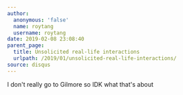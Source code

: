 ```yaml
---
author:
  anonymous: 'false'
  name: roytang
  username: roytang
date: 2019-02-08 23:08:40
parent_page:
  title: Unsolicited real-life interactions
  urlpath: /2019/01/unsolicited-real-life-interactions/
source: disqus
---
```


<p>I don't really go to Gilmore so IDK what that's about</p>